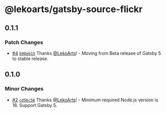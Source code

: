 # @lekoarts/gatsby-source-flickr

## 0.1.1

### Patch Changes

- [#4](https://github.com/LekoArts/gatsby-source-flickr/pull/4) [`b90eb15`](https://github.com/LekoArts/gatsby-source-flickr/commit/b90eb15aae4d4f3459e308ec2db1bebe371628ec) Thanks [@LekoArts](https://github.com/LekoArts)! - Moving from Beta release of Gatsby 5 to stable release.

## 0.1.0

### Minor Changes

- [#2](https://github.com/LekoArts/gatsby-source-flickr/pull/2) [`cd56c50`](https://github.com/LekoArts/gatsby-source-flickr/commit/cd56c505049d2ab501c7fb33476bf0eb6c9712ae) Thanks [@LekoArts](https://github.com/LekoArts)! - Minimum required Node.js version is 18. Support Gatsby 5.
